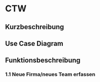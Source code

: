 # CTW
## Kurzbeschreibung
## Use Case Diagram
## Funktionsbeschreibung
### 1.1 Neue Firma/neues Team erfassen
